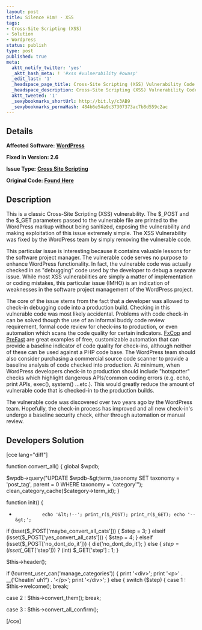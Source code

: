 ```yaml
---
layout: post
title: Silence Him! - XSS
tags:
- Cross-Site Scripting (XSS)
- Solution
- Wordpress
status: publish
type: post
published: true
meta:
  aktt_notify_twitter: 'yes'
  _aktt_hash_meta: ! '#xss #vulnerability #owasp'
  _edit_last: '1'
  _headspace_page_title: Cross-Site Scripting (XSS) Vulnerability Code Example
  _headspace_description: Cross-Site Scripting (XSS) Vulnerability Code Example
  aktt_tweeted: '1'
  _sexybookmarks_shortUrl: http://bit.ly/c3AB9
  _sexybookmarks_permaHash: 484b6e54a9c37307373ac7b8d559c2ac
---
```

## Details
__Affected Software:__ <strong><a title="WordPress bugs" href="http://spotthevuln.com/category/software/wordpress/" target="_blank">WordPress</a></strong>

<strong>__Fixed in Version:__  2.6</strong>

__Issue Type:__ <strong><a title="Cross Site Scripting" href="http://spotthevuln.com/category/vulnerability/xss/" target="_blank">Cross Site Scripting</a></strong>

<strong>Original Code: <a href="http://spotthevuln.com/2009/10/vulnerable-code-silence-him/">Found Here</a></strong>
## Description
This is a classic Cross-Site Scripting (XSS) vulnerability.  The $_POST and the $_GET parameters passed to the vulnerable file are printed to the WordPress markup without being sanitized, exposing the vulnerability and making exploitation of this issue extremely simple.  The XSS Vulnerability was fixed by the WordPress team by simply removing the vulnerable code.

This particular issue is interesting because it contains valuable lessons for the software project manager.  The vulnerable code serves no purpose to enhance WordPress functionality.  In fact, the vulnerable code was actually checked in as "debugging" code used by the developer to debug a separate issue.  While most XSS vulnerabilities are simply a matter of implementation or coding mistakes, this particular issue (IMHO) is an indication of weaknesses in the software project management of the WordPress project.

The core of the issue stems from the fact that a developer was allowed to check-in debugging code into a production build.  Checking in this vulnerable code was most likely accidental. Problems with code check-in can be solved though the use of an informal buddy code review requirement, formal code review for check-ins to production, or even automation which scans the code quality for certain indicators.  <a href="http://msdn.microsoft.com/en-us/library/bb429476(VS.80).aspx" target="_blank">FxCop</a> and <a href="http://msdn.microsoft.com/en-us/library/ms933794.aspx" target="_blank">PreFast</a> are great examples of free, customizable automation that can provide a baseline indicator of code quality for check-ins, although neither of these can be used against a PHP code base.  The WordPress team should also consider purchasing a commercial source code scanner to provide a baseline analysis of code checked into production.  At minimum, when WordPress developers check-in to production should include "hotspotter" checks which highlight dangerous APIs/common coding errors (e.g. echo, print APIs, exec(), system() ...etc.). This would greatly reduce the amount of vulnerable code that is checked-in to the production builds.

The vulnerable code was discovered over two years ago by the WordPress team.  Hopefully, the check-in process has improved and all new check-in's undergo a baseline security check, either through automation or manual review.
<h2>Developers Solution</h2>
[cce lang="diff"]

function convert_all() {
global $wpdb;

$wpdb-&gt;query("UPDATE $wpdb-&gt;term_taxonomy SET taxonomy = 'post_tag', parent = 0 WHERE taxonomy = 'category'");
clean_category_cache($category-&gt;term_id);
}

function init() {
-               echo '&lt;!--'; print_r($_POST); print_r($_GET); echo '--&gt;';

if (isset($_POST['maybe_convert_all_cats'])) {
$step = 3;
} elseif (isset($_POST['yes_convert_all_cats'])) {
$step = 4;
} elseif (isset($_POST['no_dont_do_it'])) {
die('no_dont_do_it');
} else {
$step = (isset($_GET['step'])) ? (int) $_GET['step'] : 1;
}

$this-&gt;header();

if (!current_user_can('manage_categories')) {
print '&lt;div&gt;';
print '&lt;p&gt;' . __('Cheatin' uh?') . '&lt;/p&gt;';
print '&lt;/div&gt;';
} else {
switch ($step) {
case 1 :
$this-&gt;welcome();
break;

case 2 :
$this-&gt;convert_them();
break;

case 3 :
$this-&gt;convert_all_confirm();

[/cce] 
